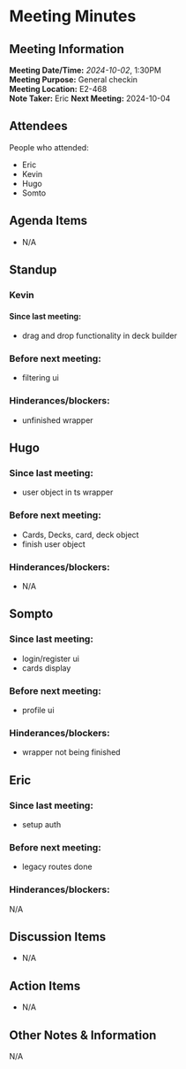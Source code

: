 # Meeting Minutes
## Meeting Information
**Meeting Date/Time:** *2024-10-02*, 1:30PM  
**Meeting Purpose:** General checkin  
**Meeting Location:** E2-468  
**Note Taker:** Eric
**Next Meeting:** 2024-10-04

## Attendees
People who attended:
- Eric
- Kevin
- Hugo 
- Somto

## Agenda Items
- N/A

## Standup
### Kevin
#### Since last meeting:
- drag and drop functionality in deck builder
### Before next meeting:
- filtering ui
### Hinderances/blockers:
- unfinished wrapper
## Hugo
### Since last meeting:
- user object in ts wrapper
### Before next meeting:
- Cards, Decks, card, deck object
- finish user object
### Hinderances/blockers:
- N/A

## Sompto
### Since last meeting:
- login/register ui
- cards display

### Before next meeting:
- profile ui

### Hinderances/blockers:
- wrapper not being finished 

## Eric
### Since last meeting:
- setup auth

### Before next meeting:
- legacy routes done

### Hinderances/blockers:
N/A

## Discussion Items
- N/A

## Action Items
- N/A

## Other Notes & Information
N/A
